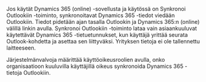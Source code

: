 Jos käytät Dynamics 365 (online) -sovellusta ja käytössä on Synkronoi Outlookiin -toiminto, synkronoitavat Dynamics 365 -tiedot viedään Outlookiin. Tiedot pidetään ajan tasalla Outlookin ja Dynamics 365:n (online) välillä linkin avulla. Synkronoi Outlookiin -toiminto lataa vain asiaankuuluvat käytettävät Dynamics 365 -tietuetunnukset, kun käyttäjä yrittää seurata Outlook-kohdetta ja asettaa sen liittyväksi. Yrityksen tietoja ei ole tallennettu laitteeseen.  
  
 Järjestelmänvalvoja määrittää käyttöoikeusroolien avulla, onko organisaatioon kuuluvilla käyttäjillä oikeus synkronoida Dynamics 365 -tietoja Outlookiin.